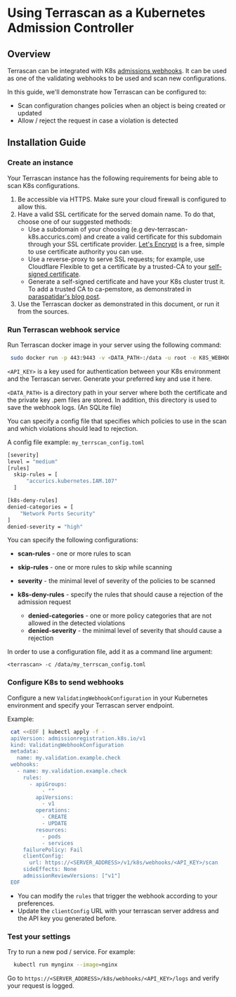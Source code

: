 # Using Terrascan as a Kubernetes Admission Controller

## Overview
Terrascan can be integrated with K8s [admissions webhooks](https://kubernetes.io/docs/reference/access-authn-authz/extensible-admission-controllers/).
It can be used as one of the validating webhooks to be used and scan new configurations.

In this guide, we'll demonstrate how Terrascan can be configured to:
* Scan configuration changes policies when an object is being created or updated
* Allow / reject the request in case a violation is detected


## Installation Guide

### Create an instance
Your Terrascan instance has the following requirements for being able to scan K8s configurations.

1. Be accessible via HTTPS. Make sure your cloud firewall is configured to allow this.
2. Have a valid SSL certificate for the served domain name. To do that, choose one of our suggested methods:
    - Use a subdomain of your choosing (e.g dev-terrascan-k8s.accurics.com) and create a valid certificate for this subdomain through your SSL certificate provider. [Let's Encrypt](https://letsencrypt.org/) is a free, simple to use certificate authority you can use.
    - Use a reverse-proxy to serve SSL requests; for example, use Cloudflare Flexible to get a certificate by a trusted-CA to your [self-signed certificate](https://www.digitalocean.com/community/tutorials/openssl-essentials-working-with-ssl-certificates-private-keys-and-csrs).
    - Generate a self-signed certificate and have your K8s cluster trust it. To add a trusted CA to ca-pemstore, as demonstrated in [paraspatidar's blog post](https://medium.com/@paraspatidar/add-ssl-tls-certificate-or-pem-file-to-kubernetes-pod-s-trusted-root-ca-store-7bed5cd683d).
3. Use the Terrascan docker as demonstrated in this document, or run it from the sources.

### Run Terrascan webhook service
Run Terrascan docker image in your server using the following command:
 ```bash
  sudo docker run -p 443:9443 -v <DATA_PATH>:/data -u root -e K8S_WEBHOOK_API_KEY=<API_KEY>> accurics/terrascan server --cert-path /data/cert.pem --key-path /data/key.pem
 ```
`<API_KEY>` is a key used for authentication between your K8s environment and  the Terrascan server. Generate your preferred key and use it here.

`<DATA_PATH>` is a directory path in your server where both the certificate and the private key .pem files are stored.
In addition, this directory is used to save the webhook logs. (An SQLite file)

You can specify a config file that specifies which policies to use in the scan and which violations should lead to rejection.

A config file example: ```my_terrscan_config.toml```
  ```bash
[severity]
level = "medium"
[rules]
    skip-rules = [
        "accurics.kubernetes.IAM.107"
    ]

[k8s-deny-rules]
  denied-categories = [
      "Network Ports Security"
  ]
  denied-severity = "high"
  ```

You can specify the following configurations:
*  **scan-rules** - one or more rules to scan
*  **skip-rules** - one or more rules to skip while scanning
*  **severity** - the minimal level of severity of the policies to be scanned


* **k8s-deny-rules** - specify the rules that should cause a rejection of the admission request
  *  **denied-categories** - one or more policy categories that are not allowed in the detected violations
  *  **denied-severity** - the minimal level of severity that should cause a rejection

In order to use a configuration file, add it as a command line argument:

```<terrascan> -c /data/my_terrscan_config.toml```


### Configure K8s to send webhooks
Configure a new ```ValidatingWebhookConfiguration``` in your Kubernetes environment and specify your Terrascan server endpoint.

Example:
   ```bash
    cat <<EOF | kubectl apply -f -
    apiVersion: admissionregistration.k8s.io/v1
    kind: ValidatingWebhookConfiguration
    metadata:
      name: my.validation.example.check
    webhooks:
      - name: my.validation.example.check
        rules:
          - apiGroups:
              - ""
            apiVersions:
              - v1
            operations:
              - CREATE
              - UPDATE
            resources:
              - pods
              - services
        failurePolicy: Fail
        clientConfig:
          url: https://<SERVER_ADDRESS>/v1/k8s/webhooks/<API_KEY>/scan
        sideEffects: None
        admissionReviewVersions: ["v1"]
    EOF
  ```

* You can modify the `rules` that trigger the webhook according to your preferences.
* Update the ```clientConfig``` URL with your terrascan server address and the API key you generated before.


### Test your settings
Try to run a new pod / service. For example:
``` Bash
  kubectl run mynginx --image=nginx
```

Go to ```https://<SERVER_ADDRESS>/k8s/webhooks/<API_KEY>/logs``` and verify your request is logged.
